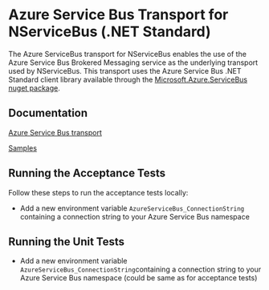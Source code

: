 # Azure Service Bus Transport for NServiceBus (.NET Standard)

The Azure ServiceBus transport for NServiceBus enables the use of the Azure Service Bus Brokered Messaging service as the underlying transport used by NServiceBus. 
This transport uses the Azure Service Bus .NET Standard client library available through the [Microsoft.Azure.ServiceBus nuget package](https://www.nuget.org/packages/Microsoft.Azure.ServiceBus/).

## Documentation

[Azure Service Bus transport](https://docs.particular.net/nservicebus/azure-service-bus/)

[Samples](https://docs.particular.net/transports/azure-service-bus/#related-samples)

## Running the Acceptance Tests

Follow these steps to run the acceptance tests locally:
* Add a new environment variable `AzureServiceBus_ConnectionString` containing a connection string to your Azure Service Bus namespace

## Running the Unit Tests

* Add a new environment variable `AzureServiceBus_ConnectionString`containing a connection string to your Azure Service Bus namespace (could be same as for acceptance tests)
